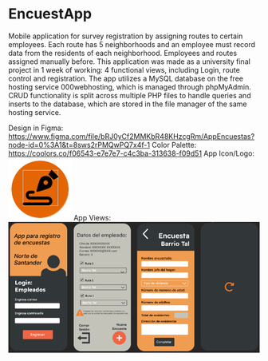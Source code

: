 # EncuestApp
Mobile application for survey registration by assigning routes to certain employees. Each route has 5 neighborhoods and an employee must record data from the residents of each neighborhood. Employees and routes assigned manually before.
This application was made as a university final project in 1 week of working: 4 functional views, including Login, route control and registration.
The app utilizes a MySQL database on the free hosting service 000webhosting, which is managed through phpMyAdmin.
CRUD functionality is split across multiple PHP files to handle queries and inserts to the database, which are stored in the file manager of the same hosting service.

Design in Figma: https://www.figma.com/file/bRJ0yCf2MMKbR48KHzcgRm/AppEncuestas?node-id=0%3A1&t=8sws2rPMQwPQ7x4f-1
Color Palette: https://coolors.co/f06543-e7e7e7-c4c3ba-313638-f09d51
App Icon/Logo: ![LogoApp](logoapp.png)
App Views: ![Views (Login,Home,Register,Loading)](views.png)
